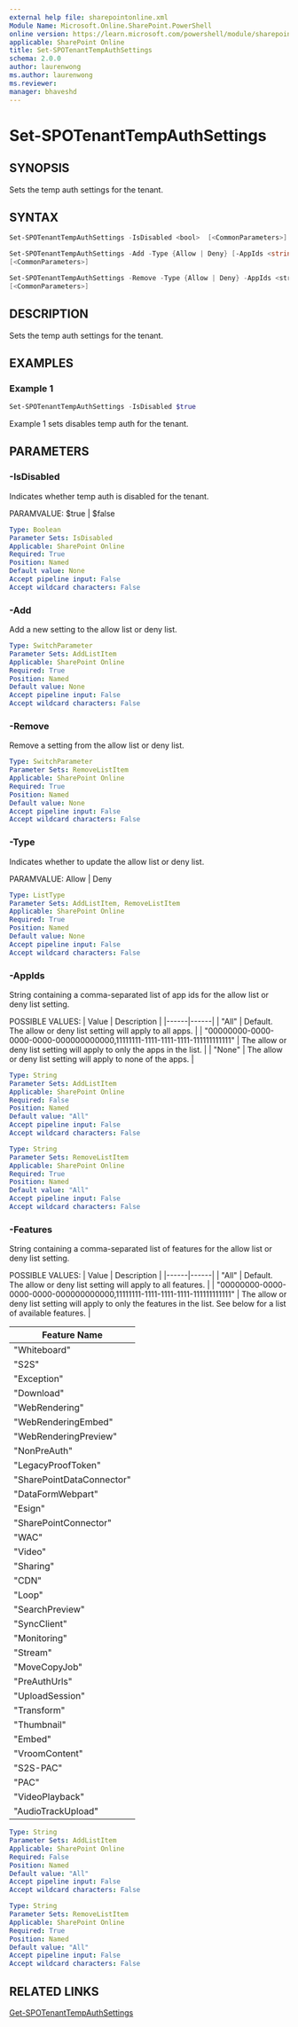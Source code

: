```yaml
---
external help file: sharepointonline.xml
Module Name: Microsoft.Online.SharePoint.PowerShell
online version: https://learn.microsoft.com/powershell/module/sharepoint-online/set-spotenanttempauthsettings
applicable: SharePoint Online
title: Set-SPOTenantTempAuthSettings
schema: 2.0.0
author: laurenwong
ms.author: laurenwong
ms.reviewer:
manager: bhaveshd
---
```


# Set-SPOTenantTempAuthSettings

## SYNOPSIS

Sets the temp auth settings for the tenant.

## SYNTAX

```powershell
Set-SPOTenantTempAuthSettings -IsDisabled <bool>  [<CommonParameters>]
```

```powershell
Set-SPOTenantTempAuthSettings -Add -Type {Allow | Deny} [-AppIds <string>] [-Features <string>]
[<CommonParameters>]
```

```powershell
Set-SPOTenantTempAuthSettings -Remove -Type {Allow | Deny} -AppIds <string> -Features <string>
[<CommonParameters>]
```

## DESCRIPTION

Sets the temp auth settings for the tenant.

## EXAMPLES

### Example 1
```powershell
Set-SPOTenantTempAuthSettings -IsDisabled $true
```
Example 1 sets disables temp auth for the tenant.

## PARAMETERS

### -IsDisabled

Indicates whether temp auth is disabled for the tenant.

PARAMVALUE: $true | $false

```yaml
Type: Boolean
Parameter Sets: IsDisabled
Applicable: SharePoint Online
Required: True
Position: Named
Default value: None
Accept pipeline input: False
Accept wildcard characters: False
```

### -Add

Add a new setting to the allow list or deny list.

```yaml
Type: SwitchParameter
Parameter Sets: AddListItem
Applicable: SharePoint Online
Required: True
Position: Named
Default value: None
Accept pipeline input: False
Accept wildcard characters: False
```

### -Remove

Remove a setting from the allow list or deny list.

```yaml
Type: SwitchParameter
Parameter Sets: RemoveListItem
Applicable: SharePoint Online
Required: True
Position: Named
Default value: None
Accept pipeline input: False
Accept wildcard characters: False
```

### -Type

Indicates whether to update the allow list or deny list.

PARAMVALUE: Allow | Deny

```yaml
Type: ListType
Parameter Sets: AddListItem, RemoveListItem
Applicable: SharePoint Online
Required: True
Position: Named
Default value: None
Accept pipeline input: False
Accept wildcard characters: False
```

### -AppIds

String containing a comma-separated list of app ids for the allow list or deny list setting.

POSSIBLE VALUES:
| Value | Description |
|------|------|
| "All" | Default. The allow or deny list setting will apply to all apps. |
| "00000000-0000-0000-0000-000000000000,11111111-1111-1111-1111-111111111111" | The allow or deny list setting will apply to only the apps in the list. |
| "None" | The allow or deny list setting will apply to none of the apps. |

```yaml
Type: String
Parameter Sets: AddListItem
Applicable: SharePoint Online
Required: False
Position: Named
Default value: "All"
Accept pipeline input: False
Accept wildcard characters: False
```

```yaml
Type: String
Parameter Sets: RemoveListItem
Applicable: SharePoint Online
Required: True
Position: Named
Default value: "All"
Accept pipeline input: False
Accept wildcard characters: False
```

### -Features

String containing a comma-separated list of features for the allow list or deny list setting.

POSSIBLE VALUES:
| Value | Description |
|------|------|
| "All" | Default. The allow or deny list setting will apply to all features. |
| "00000000-0000-0000-0000-000000000000,11111111-1111-1111-1111-111111111111" | The allow or deny list setting will apply to only the features in the list. See below for a list of available features. |

| Feature Name          |
|-----------------------|
| "Whiteboard"          |
| "S2S"                 |
| "Exception"           |
| "Download"            |
| "WebRendering"        |
| "WebRenderingEmbed"   |
| "WebRenderingPreview" |
| "NonPreAuth"          |
| "LegacyProofToken"    |
| "SharePointDataConnector" |
| "DataFormWebpart"     |
| "Esign"               |
| "SharePointConnector" |
| "WAC"                 |
| "Video"               |
| "Sharing"             |
| "CDN"                 |
| "Loop"                |
| "SearchPreview"       |
| "SyncClient"          |
| "Monitoring"          |
| "Stream"              |
| "MoveCopyJob"         |
| "PreAuthUrls"         |
| "UploadSession"       |
| "Transform"           |
| "Thumbnail"           |
| "Embed"               |
| "VroomContent"        |
| "S2S-PAC"             |
| "PAC"                 |
| "VideoPlayback"       |
| "AudioTrackUpload"    |


```yaml
Type: String
Parameter Sets: AddListItem
Applicable: SharePoint Online
Required: False
Position: Named
Default value: "All"
Accept pipeline input: False
Accept wildcard characters: False
```

```yaml
Type: String
Parameter Sets: RemoveListItem
Applicable: SharePoint Online
Required: True
Position: Named
Default value: "All"
Accept pipeline input: False
Accept wildcard characters: False
```

## RELATED LINKS

[Get-SPOTenantTempAuthSettings](Get-SPOTenantTempAuthSettings.md)
